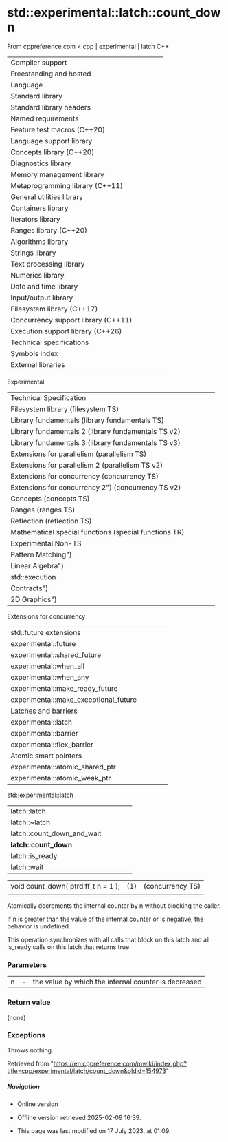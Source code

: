 # std::experimental::latch::count_down

From cppreference.com
< cpp‎ | experimental‎ | latch
C++

|  |  |  |  |  |
| --- | --- | --- | --- | --- |
| Compiler support | | | | |
| Freestanding and hosted | | | | |
| Language | | | | |
| Standard library | | | | |
| Standard library headers | | | | |
| Named requirements | | | | |
| Feature test macros (C++20) | | | | |
| Language support library | | | | |
| Concepts library (C++20) | | | | |
| Diagnostics library | | | | |
| Memory management library | | | | |
| Metaprogramming library (C++11) | | | | |
| General utilities library | | | | |
| Containers library | | | | |
| Iterators library | | | | |
| Ranges library (C++20) | | | | |
| Algorithms library | | | | |
| Strings library | | | | |
| Text processing library | | | | |
| Numerics library | | | | |
| Date and time library | | | | |
| Input/output library | | | | |
| Filesystem library (C++17) | | | | |
| Concurrency support library (C++11) | | | | |
| Execution support library (C++26) | | | | |
| Technical specifications | | | | |
| Symbols index | | | | |
| External libraries | | | | |

Experimental

|  |  |  |  |  |
| --- | --- | --- | --- | --- |
| Technical Specification | | | | |
| Filesystem library (filesystem TS) | | | | |
| Library fundamentals (library fundamentals TS) | | | | |
| Library fundamentals 2 (library fundamentals TS v2) | | | | |
| Library fundamentals 3 (library fundamentals TS v3) | | | | |
| Extensions for parallelism (parallelism TS) | | | | |
| Extensions for parallelism 2 (parallelism TS v2) | | | | |
| Extensions for concurrency (concurrency TS) | | | | |
| Extensions for concurrency 2") (concurrency TS v2) | | | | |
| Concepts (concepts TS) | | | | |
| Ranges (ranges TS) | | | | |
| Reflection (reflection TS) | | | | |
| Mathematical special functions (special functions TR) | | | | |
| Experimental Non-TS | | | | |
| Pattern Matching") | | | | |
| Linear Algebra") | | | | |
| std::execution | | | | |
| Contracts") | | | | |
| 2D Graphics") | | | | |

Extensions for concurrency

|  |  |  |  |  |
| --- | --- | --- | --- | --- |
| std::future extensions | | | | |
| experimental::future | | | | |
| experimental::shared_future | | | | |
| experimental::when_all | | | | |
| experimental::when_any | | | | |
| experimental::make_ready_future | | | | |
| experimental::make_exceptional_future | | | | |
| Latches and barriers | | | | |
| experimental::latch | | | | |
| experimental::barrier | | | | |
| experimental::flex_barrier | | | | |
| Atomic smart pointers | | | | |
| experimental::atomic_shared_ptr | | | | |
| experimental::atomic_weak_ptr | | | | |

std::experimental::latch

|  |  |  |  |  |
| --- | --- | --- | --- | --- |
| latch::latch | | | | |
| latch::~latch | | | | |
| latch::count_down_and_wait | | | | |
| ****latch::count_down**** | | | | |
| latch::is_ready | | | | |
| latch::wait | | | | |

|  |  |  |
| --- | --- | --- |
| void count_down( ptrdiff_t n = 1 ); | (1) | (concurrency TS) |
|  |  |  |

Atomically decrements the internal counter by n without blocking the caller.

If n is greater than the value of the internal counter or is negative, the behavior is undefined.

This operation synchronizes with all calls that block on this latch and all is_ready calls on this latch that returns true.

### Parameters

|  |  |  |
| --- | --- | --- |
| n | - | the value by which the internal counter is decreased |

### Return value

(none)

### Exceptions

Throws nothing.

Retrieved from "<https://en.cppreference.com/mwiki/index.php?title=cpp/experimental/latch/count_down&oldid=154973>"

##### Navigation

- Online version
- Offline version retrieved 2025-02-09 16:39.

- This page was last modified on 17 July 2023, at 01:09.